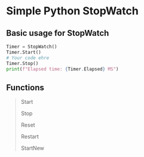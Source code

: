 # Simple Python StopWatch

## Basic usage for StopWatch

```py
Timer = StopWatch()
Timer.Start()
# Your code ehre
Timer.Stop()
print(f"Elapsed time: {Timer.Elapsed} MS")
```

## Functions

> Start
> 
> Stop
> 
> Reset
> 
> Restart
> 
> StartNew
